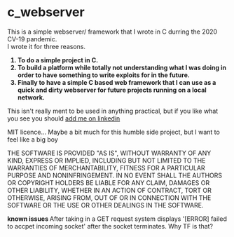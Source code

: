 # c_webserver 
 
This is a simple webserver/ framework that I wrote in C durring the 2020 CV-19 pandemic.  
I wrote it for three reasons.  
<b>
1. To do a simple project in C.  
2. To build a platform while totally not understanding what I was doing in order to have something to write  exploits for in the future.  
3. Finally to have a simple C based web framework that I can use as a quick and dirty webserver for future projects running on a local network.  
</b>

This isn't really ment to be used in anything practical, but if you like what you see you should <a href="https://www.linkedin.com/in/dilloneecs/">add me on linkedin</a>

MIT licence... Maybe a bit much for this humble side project, but I want to feel like a big boy

THE SOFTWARE IS PROVIDED "AS IS", WITHOUT WARRANTY OF ANY KIND, EXPRESS OR IMPLIED, INCLUDING BUT NOT LIMITED TO THE WARRANTIES OF MERCHANTABILITY, FITNESS FOR A PARTICULAR PURPOSE AND NONINFRINGEMENT. IN NO EVENT SHALL THE AUTHORS OR COPYRIGHT HOLDERS BE LIABLE FOR ANY CLAIM, DAMAGES OR OTHER LIABILITY, WHETHER IN AN ACTION OF CONTRACT, TORT OR OTHERWISE, ARISING FROM, OUT OF OR IN CONNECTION WITH THE SOFTWARE OR THE USE OR OTHER DEALINGS IN THE SOFTWARE.

<b> known issues </b>
After taking in a GET request system displays '[ERROR] failed to accpet incoming socket' after the socket terminates.  Why TF is that?
